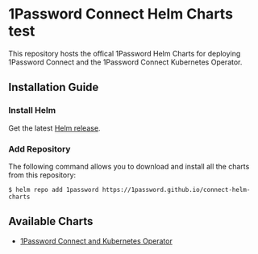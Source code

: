# 1Password Connect Helm Charts test

This repository hosts the offical 1Password Helm Charts for deploying 1Password Connect and the 1Password Connect Kubernetes Operator.

## Installation Guide

### Install Helm

Get the latest [Helm release](https://github.com/kubernetes/helm#install).

### Add Repository
The following command allows you to download and install all the charts from this repository:

```
$ helm repo add 1password https://1password.github.io/connect-helm-charts
```

## Available Charts

* [1Password Connect and Kubernetes Operator](./charts/connect/)
